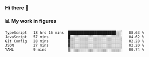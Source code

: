 ### Hi there 👋

### 📊 My work in figures

<!--START_SECTION:waka-->
```text
TypeScript   18 hrs 16 mins  ██████████████████████░░░   88.63 % 
JavaScript   57 mins         █░░░░░░░░░░░░░░░░░░░░░░░░   04.62 % 
Git Config   28 mins         ▓░░░░░░░░░░░░░░░░░░░░░░░░   02.28 % 
JSON         27 mins         ▓░░░░░░░░░░░░░░░░░░░░░░░░   02.20 % 
YAML         9 mins          ▒░░░░░░░░░░░░░░░░░░░░░░░░   00.74 % 
```
<!--END_SECTION:waka-->
